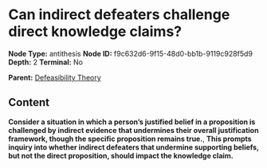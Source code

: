 # Can indirect defeaters challenge direct knowledge claims?

**Node Type:** antithesis
**Node ID:** f9c632d6-9f15-48d0-bb1b-9119c928f5d9
**Depth:** 2
**Terminal:** No

**Parent:** [Defeasibility Theory](defeasibility-theory.md)

## Content

**Consider a situation in which a person’s justified belief in a proposition is challenged by indirect evidence that undermines their overall justification framework, though the specific proposition remains true.**, **This prompts inquiry into whether indirect defeaters that undermine supporting beliefs, but not the direct proposition, should impact the knowledge claim.**
